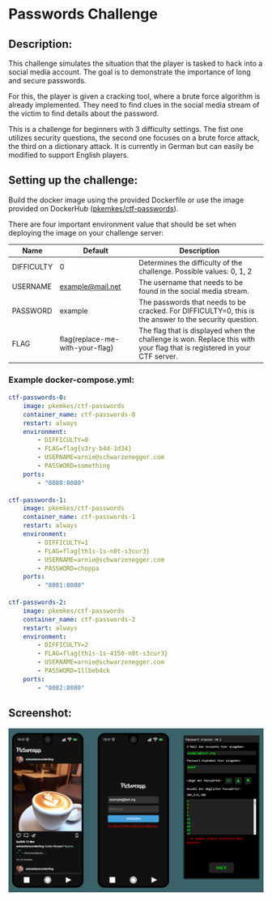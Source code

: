 # Passwords Challenge

## Description:

This challenge simulates the situation that the player is tasked to hack into a social media account. The goal is to demonstrate the importance of long and secure passwords.

For this, the player is given a cracking tool, where a brute force algorithm is already implemented. They need to find clues in the social media stream of the victim to find details about the password.

This is a challenge for beginners with 3 difficulty settings. The fist one utilizes security questions, the second one focuses on a brute force attack, the third on a dictionary attack. It is currently in German but can easily be modified to support English players.

## Setting up the challenge:

Build the docker image using the provided Dockerfile or use the image provided on DockerHub ([pkemkes/ctf-passwords](https://hub.docker.com/repository/docker/pkemkes/ctf-passwords/general)).

There are four important environment value that should be set when deploying the image on your challenge server:

| Name | Default | Description |
|--------|--------|---|
| DIFFICULTY | 0 | Determines the difficulty of the challenge. Possible values: 0, 1, 2 |
| USERNAME | example@mail.net | The username that needs to be found in the social media stream. |
| PASSWORD | example | The passwords that needs to be cracked. For DIFFICULTY=0, this is the answer to the security question. |
| FLAG | flag{replace-me-with-your-flag} | The flag that is displayed when the challenge is won. Replace this with your flag that is registered in your CTF server. |

### Example docker-compose.yml:

```yaml
ctf-passwords-0:
    image: pkemkes/ctf-passwords
    container_name: ctf-passwords-0
    restart: always
    environment:
        - DIFFICULTY=0
        - FLAG=flag{v3ry-b4d-1d34}
        - USERNAME=arnie@schwarzenegger.com
        - PASSWORD=something
    ports:
        - "8080:8080"

ctf-passwords-1:
    image: pkemkes/ctf-passwords
    container_name: ctf-passwords-1
    restart: always
    environment:
        - DIFFICULTY=1
        - FLAG=flag{th1s-1s-n0t-s3cur3}
        - USERNAME=arnie@schwarzenegger.com
        - PASSWORD=choppa
    ports:
        - "8081:8080"

ctf-passwords-2:
    image: pkemkes/ctf-passwords
    container_name: ctf-passwords-2
    restart: always
    environment:
        - DIFFICULTY=2
        - FLAG=flag{th1s-1s-4150-n0t-s3cur3}
        - USERNAME=arnie@schwarzenegger.com
        - PASSWORD=1llbeb4ck
    ports:
        - "8082:8080"
```

## Screenshot:

<img src="./assets/screenshot.png" alt="screenshot.png" width="800"/>
